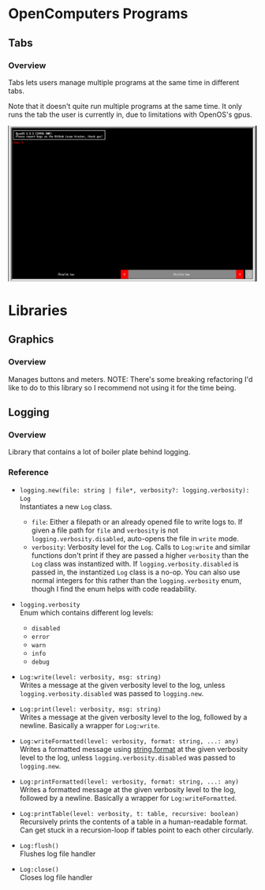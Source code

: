 # OpenComputers Programs

## Tabs

### Overview
Tabs lets users manage multiple programs at the same time in different tabs.  
  
Note that it doesn't quite run multiple programs at the same time. It only
runs the tab the user is currently in, due to limitations with OpenOS's gpus.

![Tabs screenshot](images/tabs%20screenshot.png "Tabs running")

# Libraries

## Graphics

### Overview
Manages buttons and meters.
NOTE: There's some breaking refactoring I'd like to do to this library so
I recommend not using it for the time being.

## Logging

### Overview

Library that contains a lot of boiler plate behind logging.

### Reference

  - `logging.new(file: string | file*, verbosity?: logging.verbosity): Log`  
    Instantiates a new `Log` class.
      - `file`: Either a filepath or an already opened file to write logs to. If given a file path for `file` and `verbosity` is not `logging.verbosity.disabled`, auto-opens the file in `write` mode.
      - `verbosity`: Verbosity level for the `Log`. Calls to `Log:write` and similar functions don't print if they are passed a higher `verbosity` than the `Log` class was instantized with. If `logging.verbosity.disabled` is passed in, the instantized `Log` class is a no-op. You can also use normal integers for this rather than the `logging.verbosity` enum, though I find the enum helps with code readability.

  - `logging.verbosity`  
    Enum which contains different log levels:
      - `disabled`
      - `error`
      - `warn`
      - `info`
      - `debug`

  - `Log:write(level: verbosity, msg: string)`  
    Writes a message at the given verbosity level to the log, unless `logging.verbosity.disabled` was passed to `logging.new`.

  - `Log:print(level: verbosity, msg: string)`  
    Writes a message at the given verbosity level to the log, followed by a newline. Basically a wrapper for `Log:write`.

  - `Log:writeFormatted(level: verbosity, format: string, ...: any)`  
    Writes a formatted message using [string.format](https://lua.org/manual/5.3/manual.html#pdf-string.format) at the given verbosity level to the log, unless `logging.verbosity.disabled` was passed to `logging.new`.

  - `Log:printFormatted(level: verbosity, format: string, ...: any)`  
    Writes a formatted message at the given verbosity level to the log, followed by a newline. Basically a wrapper for `Log:writeFormatted`.

  - `Log:printTable(level: verbosity, t: table, recursive: boolean)`  
    Recursively prints the contents of a table in a human-readable format. Can get stuck in a recursion-loop if tables point to each other circularly.

  - `Log:flush()`  
    Flushes log file handler

  - `Log:close()`  
    Closes log file handler

